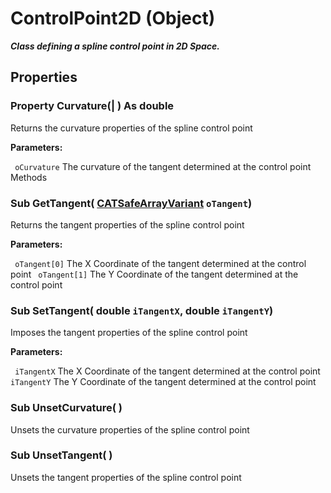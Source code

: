 # ControlPoint2D (Object)

**_Class defining a spline control point in 2D Space._**

## Properties

### Property **Curvature**(| ) As double

   Returns the curvature properties of the spline control point

**Parameters:**

` oCurvature`      The curvature of the tangent determined at the control point
Methods

### Sub **GetTangent**( [CATSafeArrayVariant](../System/typedef_CATSafeArrayVariant_73843.md)  `oTangent`)

   Returns the tangent properties of the spline control point

**Parameters:**

` oTangent[0]`      The X Coordinate of the tangent determined at the control point
` oTangent[1]`      The Y Coordinate of the tangent determined at the control point

### Sub **SetTangent**( double  `iTangentX`,  double  `iTangentY`)

   Imposes the tangent properties of the spline control point

**Parameters:**

` iTangentX`      The X Coordinate of the tangent determined at the control point
` iTangentY`      The Y Coordinate of the tangent determined at the control point

### Sub **UnsetCurvature**( )

   Unsets the curvature properties of the spline control point  
### Sub **UnsetTangent**( )

   Unsets the tangent properties of the spline control point